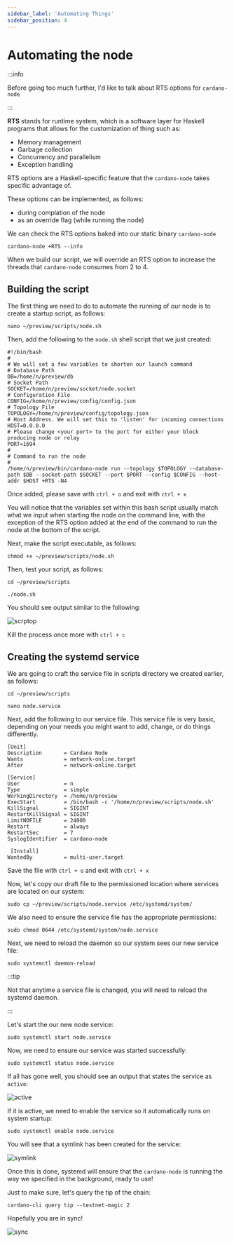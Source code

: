 ```yaml
---
sidebar_label: 'Automating Things'
sidebar_position: 4
---
```


# Automating the node

:::info

Before going too much further, I'd like to talk about RTS options for `cardano-node`

:::

**RTS** stands for runtime system, which is a software layer for Haskell programs that allows for the customization of thing such as: 
- Memory management
- Garbage collection
- Concurrency and parallelism
- Exception handling

RTS options are a Haskell-specific feature that the `cardano-node` takes specific advantage of.

These options can be implemented, as follows:
- during complation of the node
- as an override flag (while running the node)

We can check the RTS options baked into our static binary `cardano-node` 

```
cardano-node +RTS --info
```

When we build our script, we will override an RTS option to increase the threads that `cardano-node` consumes from 2 to 4. 

## Building the script

The first thing we need to do to automate the running of our node is to create a startup script, as follows: 

```
nano ~/preview/scripts/node.sh
```

Then, add the following to the `node.sh` shell script that we just created: 

```
#!/bin/bash
#
# We will set a few variables to shorten our launch command
# Database Path
DB=/home/n/preview/db
# Socket Path
SOCKET=/home/n/preview/socket/node.socket
# Configuration File
CONFIG=/home/n/preview/config/config.json
# Topology File
TOPOLOGY=/home/n/preview/config/topology.json
# Host Address. We will set this to 'listen' for incoming connections
HOST=0.0.0.0
# Please change <your port> to the port for either your block producing node or relay
PORT=1694
#
# Command to run the node
#
/home/n/preview/bin/cardano-node run --topology $TOPOLOGY --database-path $DB --socket-path $SOCKET --port $PORT --config $CONFIG --host-addr $HOST +RTS -N4
```

Once added, please save with `ctrl + o` and exit with `ctrl + x`

You will notice that the variables set within this bash script usually match what we input when starting the node on the command line, with the exception of the RTS option added at the end of the command to run the node at the bottom of the script. 

Next, make the script executable, as follows: 

```
chmod +x ~/preview/scripts/node.sh
```

Then, test your script, as follows:

```
cd ~/preview/scripts

./node.sh
```

You should see output similar to the following:

![scrptop](/img/testnodescript.png)

Kill the process once more with `ctrl + c`

## Creating the systemd service

We are going to craft the service file in scripts directory we created earlier, as follows:

```
cd ~/preview/scripts

nano node.service
```

Next, add the following to our service file. This service file is very basic, depending on your needs you might want to add, change, or do things differently. 

```
[Unit]
Description       = Cardano Node
Wants             = network-online.target
After             = network-online.target  
  
[Service]
User              = n
Type              = simple
WorkingDirectory  = /home/n/preview
ExecStart         = /bin/bash -c '/home/n/preview/scripts/node.sh'
KillSignal        = SIGINT
RestartKillSignal = SIGINT
LimitNOFILE       = 24000
Restart           = always
RestartSec        = 7
SyslogIdentifier  = cardano-node
  
 [Install]
WantedBy          = multi-user.target
```

Save the file with `ctrl + o` and exit with `ctrl + x`

Now, let's copy our draft file to the permissioned location where services are located on our system:

```
sudo cp ~/preview/scripts/node.service /etc/systemd/system/
```

We also need to ensure the service file has the appropriate permissions:

```
sudo chmod 0644 /etc/systemd/system/node.service
```

Next, we need to reload the daemon so our system sees our new service file:

```
sudo systemctl daemon-reload
```

:::tip

Not that anytime a service file is changed, you will need to reload the systemd daemon.

:::

Let's start the our new node service:

```
sudo systemctl start node.service
```

Now, we need to ensure our service was started successfully:

```
sudo systemctl status node.service
```

If all has gone well, you should see an output that states the service as `active`:

![active](/img/nodeserviceactive.png)

If it is active, we need to enable the service so it automatically runs on system startup: 

```
sudo systemctl enable node.service
```

You will see that a symlink has been created for the service:

![symlink](/img/enabledsymlink.png)

Once this is done, systemd will ensure that the `cardano-node` is running the way we specified in the background, ready to use! 

Just to make sure, let's query the tip of the chain: 

```
cardano-cli query tip --testnet-magic 2
```

Hopefully you are in sync! 

![sync](/img/querytipinsync1.png)


